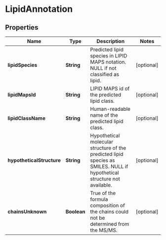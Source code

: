 

# LipidAnnotation



## Properties

| Name | Type | Description | Notes |
|------------ | ------------- | ------------- | -------------|
|**lipidSpecies** | **String** | Predicted lipid species in LIPID MAPS notation.  NULL if not classified as lipid. |  [optional] |
|**lipidMapsId** | **String** | LIPID MAPS id of the predicted lipid class. |  [optional] |
|**lipidClassName** | **String** | Human-readable name of the predicted lipid class. |  [optional] |
|**hypotheticalStructure** | **String** | Hypothetical molecular structure of the predicted lipid species as SMILES.  NULL if hypothetical structure not available. |  [optional] |
|**chainsUnknown** | **Boolean** | True of the formula composition of the chains could not be determined from the MS/MS. |  [optional] |



